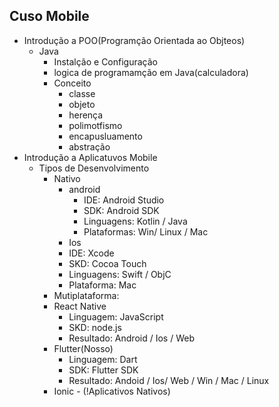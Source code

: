  ## Cuso Mobile 
 - Introdução a POO(Programção Orientada ao Objteos)
   - Java 
        - Instalção e Configuração
        - logica  de programamção em Java(calculadora)
        - Conceito
           - classe
           - objeto
           - herença
           - polimotfismo
           - encapusluamento
           - abstração
- Introdução a Aplicatuvos Mobile
    - Tipos de Desenvolvimento
      - Nativo
          - android
            - IDE: Android Studio
            - SDK:  Android SDK
            - Linguagens: Kotlin / Java
            - Plataformas: Win/ Linux / Mac
          - Ios 
           - IDE: Xcode
           - SKD: Cocoa Touch
           - Linguagens: Swift / ObjC
           - Plataforma: Mac 
       - Mutiplataforma:
        - React Native
          - Linguagem: JavaScript
          - SKD: node.js
          - Resultado: Android / Ios / Web
        - Flutter(Nosso)
          - Linguagem: Dart
          - SDK: Flutter SDK 
          - Resultado: Andoid / Ios/ Web / Win / Mac / Linux
        - Ionic - (!Aplicativos Nativos) 